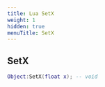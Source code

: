 ```yaml
---
title: Lua SetX
weight: 1
hidden: true
menuTitle: SetX
---
```

## SetX
```lua
Object:SetX(float x); -- void
```
